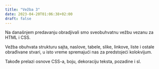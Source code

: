 ```yaml
---
title: "Vežba 3"
date: 2023-04-20T01:06:38+02:00
draft: false
---
```

Na današnjem predavanju obradjivali smo sveobuhvatnu vežbu vezanu za HTML i CSS.

Vežba obuhvata strukturu sajta, naslove, tabele, slike, linkove, liste i ostale obrađivane stvari, u isto vreme spremajući nas za predstojeći kolokvijum.

Takođe prelazi osnove CSS-a, boju, dekoraciju teksta, pozadine i sl.
